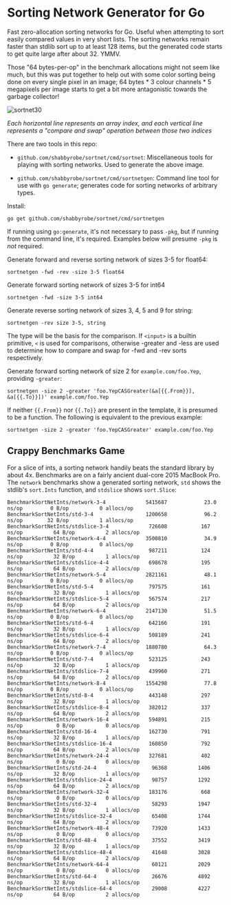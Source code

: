 Sorting Network Generator for Go
================================

Fast zero-allocation sorting networks for Go. Useful when attempting to sort
easily compared values in very short lists. The sorting networks remain faster
than stdlib sort up to at least 128 items, but the generated code starts to
get quite large after about 32. YMMV.

Those "64 bytes-per-op" in the benchmark allocations might not seem like much,
but this was put together to help out with some color sorting being done on
every single pixel in an image; 64 bytes * 3 colour channels * 5 megapixels per
image starts to get a bit more antagonistic towards the garbage collector!

![sortnet30](https://raw.githubusercontent.com/shabbyrobe/sortnet/master/assets/sortnet30-sml.png)

_Each horizontal line represents an array index, and each vertical line represents
a "compare and swap" operation between those two indices_

There are two tools in this repo:

- `github.com/shabbyrobe/sortnet/cmd/sortnet`: Miscellaneous tools for playing
  with sorting networks. Used to generate the above image.

- `github.com/shabbyrobe/sortnet/cmd/sortnetgen`: Command line tool for use
  with `go generate`; generates code for sorting networks of arbitrary types.

Install:

    go get github.com/shabbyrobe/sortnet/cmd/sortnetgen

If running using `go:generate`, it's not necessary to pass `-pkg`, but if running from
the command line, it's required. Examples below will presume `-pkg` is _not_ required.

Generate forward and reverse sorting network of sizes 3-5 for float64:

    sortnetgen -fwd -rev -size 3-5 float64

Generate forward sorting network of sizes 3-5 for int64

    sortnetgen -fwd -size 3-5 int64

Generate reverse sorting network of sizes 3, 4, 5 and 9 for string:

    sortnetgen -rev size 3-5, string

The type will be the basis for the comparison. If `<input>` is a builtin primitive, `<` is
used for comparisons, otherwise -greater and -less are used to determine how to compare
and swap for -fwd and -rev sorts respectively.

Generate forward sorting network of size 2 for `example.com/foo.Yep`, providing `-greater`:

	sortnetgen -size 2 -greater 'foo.YepCASGreater(&a[{{.From}}], &a[{{.To}}])' example.com/foo.Yep

If neither `{{.From}}` nor `{{.To}}` are present in the template, it is presumed to
be a function. The following is equivalent to the previous example:

	sortnetgen -size 2 -greater 'foo.YepCASGreater' example.com/foo.Yep


Crappy Benchmarks Game
----------------------

For a slice of ints, a sorting network handily beats the standard library by
about 4x. Benchmarks are on a fairly ancient dual-core 2015 MacBook Pro.
The `network` benchmarks show a generated sorting network, `std` shows the
stdlib's `sort.Ints` function, and `stdslice` shows `sort.Slice`:

    BenchmarkSortNetInts/network-3-4         	 5415687	        23.0 ns/op	       0 B/op	       0 allocs/op
    BenchmarkSortNetInts/std-3-4             	 1200658	        96.2 ns/op	      32 B/op	       1 allocs/op
    BenchmarkSortNetInts/stdslice-3-4        	  726608	       167 ns/op	      64 B/op	       2 allocs/op
    BenchmarkSortNetInts/network-4-4         	 3500810	        34.9 ns/op	       0 B/op	       0 allocs/op
    BenchmarkSortNetInts/std-4-4             	  987211	       124 ns/op	      32 B/op	       1 allocs/op
    BenchmarkSortNetInts/stdslice-4-4        	  698678	       195 ns/op	      64 B/op	       2 allocs/op
    BenchmarkSortNetInts/network-5-4         	 2821161	        48.1 ns/op	       0 B/op	       0 allocs/op
    BenchmarkSortNetInts/std-5-4             	  797575	       161 ns/op	      32 B/op	       1 allocs/op
    BenchmarkSortNetInts/stdslice-5-4        	  567574	       217 ns/op	      64 B/op	       2 allocs/op
    BenchmarkSortNetInts/network-6-4         	 2147130	        51.5 ns/op	       0 B/op	       0 allocs/op
    BenchmarkSortNetInts/std-6-4             	  642166	       191 ns/op	      32 B/op	       1 allocs/op
    BenchmarkSortNetInts/stdslice-6-4        	  508189	       241 ns/op	      64 B/op	       2 allocs/op
    BenchmarkSortNetInts/network-7-4         	 1880780	        64.3 ns/op	       0 B/op	       0 allocs/op
    BenchmarkSortNetInts/std-7-4             	  523125	       243 ns/op	      32 B/op	       1 allocs/op
    BenchmarkSortNetInts/stdslice-7-4        	  439960	       271 ns/op	      64 B/op	       2 allocs/op
    BenchmarkSortNetInts/network-8-4         	 1554298	        77.8 ns/op	       0 B/op	       0 allocs/op
    BenchmarkSortNetInts/std-8-4             	  443148	       297 ns/op	      32 B/op	       1 allocs/op
    BenchmarkSortNetInts/stdslice-8-4        	  382012	       337 ns/op	      64 B/op	       2 allocs/op
    BenchmarkSortNetInts/network-16-4        	  594891	       215 ns/op	       0 B/op	       0 allocs/op
    BenchmarkSortNetInts/std-16-4            	  162730	       791 ns/op	      32 B/op	       1 allocs/op
    BenchmarkSortNetInts/stdslice-16-4       	  160850	       792 ns/op	      64 B/op	       2 allocs/op
    BenchmarkSortNetInts/network-24-4        	  327681	       402 ns/op	       0 B/op	       0 allocs/op
    BenchmarkSortNetInts/std-24-4            	   96368	      1406 ns/op	      32 B/op	       1 allocs/op
    BenchmarkSortNetInts/stdslice-24-4       	   98757	      1292 ns/op	      64 B/op	       2 allocs/op
    BenchmarkSortNetInts/network-32-4        	  183176	       668 ns/op	       0 B/op	       0 allocs/op
    BenchmarkSortNetInts/std-32-4            	   58293	      1947 ns/op	      32 B/op	       1 allocs/op
    BenchmarkSortNetInts/stdslice-32-4       	   65408	      1744 ns/op	      64 B/op	       2 allocs/op
    BenchmarkSortNetInts/network-48-4        	   73920	      1433 ns/op	       0 B/op	       0 allocs/op
    BenchmarkSortNetInts/std-48-4            	   37552	      3419 ns/op	      32 B/op	       1 allocs/op
    BenchmarkSortNetInts/stdslice-48-4       	   41648	      3028 ns/op	      64 B/op	       2 allocs/op
    BenchmarkSortNetInts/network-64-4        	   60121	      2029 ns/op	       0 B/op	       0 allocs/op
    BenchmarkSortNetInts/std-64-4            	   26676	      4892 ns/op	      32 B/op	       1 allocs/op
    BenchmarkSortNetInts/stdslice-64-4       	   29008	      4227 ns/op	      64 B/op	       2 allocs/op

